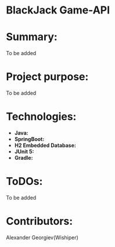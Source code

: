 
# BlackJack Game-API

**<h1>Summary:</h1>**
 To be added
**<h1>Project purpose:</h1>**
 To be added
**<h1>Technologies:</h1>**
- __Java:__ 
- __SpringBoot:__ 
- __H2 Embedded Database:__ 
- __JUnit 5:__ 
- __Gradle:__ 

**<h1>ToDOs:</h1>**
 To be added
**<h1>Contributors:</h1>**
Alexander Georgiev(Wishiper)


